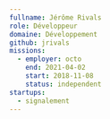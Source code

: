 ```yaml
---
fullname: Jérôme Rivals
role: Développeur
domaine: Développement
github: jrivals
missions:
  - employer: octo
    end: 2021-04-02
    start: 2018-11-08
    status: independent
startups:
  - signalement
---
```

